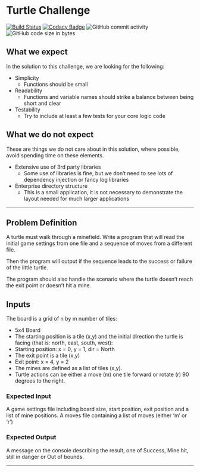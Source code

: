 # Turtle Challenge

[![Build Status](https://dev.azure.com/EamonnReilly/TurtleChallenge/_apis/build/status/DarthRatz.TurtleChallenge?branchName=master)](https://dev.azure.com/EamonnReilly/TurtleChallenge/_build/latest?definitionId=2&branchName=master)
[![Codacy Badge](https://api.codacy.com/project/badge/Grade/4195bfe624074cb680e31e9ef66fb56f)](https://www.codacy.com/app/eamonnreilly87/TurtleChallenge?utm_source=github.com&amp;utm_medium=referral&amp;utm_content=DarthRatz/TurtleChallenge&amp;utm_campaign=Badge_Grade)
![GitHub commit activity](https://img.shields.io/github/commit-activity/m/DarthRatz/TurtleChallenge.svg)
![GitHub code size in bytes](https://img.shields.io/github/languages/code-size/DarthRatz/TurtleChallenge.svg)

## What we expect

In the solution to this challenge, we are looking for the following:

* Simplicity
  * Functions should be small
* Readability
  * Functions and variable names should strike a balance between being short and clear
* Testability
  * Try to include at least a few tests for your core logic code

## What we do not expect

These are things we do not care about in this solution, where possible, avoid spending time on
these elements.

* Extensive use of 3rd party libraries
  * Some use of libraries is fine, but we don’t need to see lots of dependency injection or fancy log libraries
* Enterprise directory structure
  * This is a small application, it is not necessary to demonstrate the layout needed for much larger applications

___

## Problem Definition

A turtle must walk through a minefield. Write a program that will read the initial game settings from one file and a sequence of moves from a different file.

Then the program will output if the sequence leads to the success or failure of the little turtle.

The program should also handle the scenario where the turtle doesn’t reach the exit point or doesn’t hit a mine.

## Inputs

The board is a grid of n by m number of tiles:

* 5x4 Board
* The starting position is a tile (x,y) and the initial direction the turtle is facing (that is: north, east, south, west):
* Starting position: x = 0, y = 1, dir = North
* The exit point is a tile (x,y)
* Exit point: x = 4, y = 2
* The mines are defined as a list of tiles (x,y).
* Turtle actions can be either a move (m) one tile forward or rotate (r) 90 degrees to the right.

### Expected Input

A game settings file including board size, start position, exit position and a list of mine positions.
A moves file containing a list of moves (either ‘m’ or ‘r’)

### Expected Output

A message on the console describing the result, one of Success, Mine hit, still in danger or Out of bounds.

___
